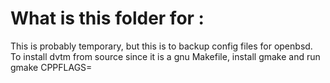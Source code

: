 # What is this folder for :

This is probably temporary, but this is to backup config files for openbsd.
To install dvtm from source since it is a gnu Makefile, install gmake and run gmake CPPFLAGS=
